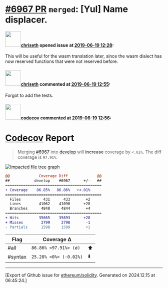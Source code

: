 # [\#6967 PR](https://github.com/ethereum/solidity/pull/6967) `merged`: [Yul] Name displacer.

#### <img src="https://avatars.githubusercontent.com/u/9073706?v=4" width="50">[chriseth](https://github.com/chriseth) opened issue at [2019-06-19 12:28](https://github.com/ethereum/solidity/pull/6967):

This will be useful for the wasm translation later, since the wasm dialect has now reserved functions that were not reserved before.

#### <img src="https://avatars.githubusercontent.com/u/9073706?v=4" width="50">[chriseth](https://github.com/chriseth) commented at [2019-06-19 12:55](https://github.com/ethereum/solidity/pull/6967#issuecomment-503548588):

Forgot to add the tests.

#### <img src="https://avatars.githubusercontent.com/in/254?v=4" width="50">[codecov](https://github.com/apps/codecov) commented at [2019-06-19 12:56](https://github.com/ethereum/solidity/pull/6967#issuecomment-503548692):

# [Codecov](https://codecov.io/gh/ethereum/solidity/pull/6967?src=pr&el=h1) Report
> Merging [#6967](https://codecov.io/gh/ethereum/solidity/pull/6967?src=pr&el=desc) into [develop](https://codecov.io/gh/ethereum/solidity/commit/9a707ea6e940d389707e81e5af4177d6cb068ab1?src=pr&el=desc) will **increase** coverage by `<.01%`.
> The diff coverage is `97.91%`.

[![Impacted file tree graph](https://codecov.io/gh/ethereum/solidity/pull/6967/graphs/tree.svg?width=650&token=87PGzVEwU0&height=150&src=pr)](https://codecov.io/gh/ethereum/solidity/pull/6967?src=pr&el=tree)

```diff
@@             Coverage Diff             @@
##           develop    #6967      +/-   ##
===========================================
+ Coverage    86.85%   86.86%   +<.01%     
===========================================
  Files          431      433       +2     
  Lines        41062    41090      +28     
  Branches      4840     4844       +4     
===========================================
+ Hits         35665    35693      +28     
+ Misses        3799     3798       -1     
- Partials      1598     1599       +1
```

| Flag | Coverage Δ | |
|---|---|---|
| #all | `86.86% <97.91%> (ø)` | :arrow_up: |
| #syntax | `25.28% <0%> (-0.02%)` | :arrow_down: |


-------------------------------------------------------------------------------



[Export of Github issue for [ethereum/solidity](https://github.com/ethereum/solidity). Generated on 2024.12.15 at 06:45:24.]
